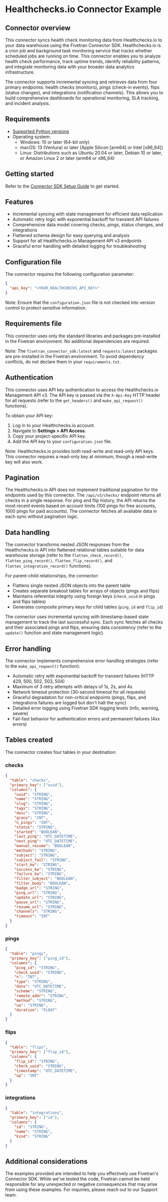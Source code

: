 # Healthchecks.io Connector Example

## Connector overview

This connector syncs health check monitoring data from Healthchecks.io to your data warehouse using the Fivetran Connector SDK. Healthchecks.io is a cron job and background task monitoring service that tracks whether scheduled jobs are running on time. This connector enables you to analyze health check performance, track uptime trends, identify reliability patterns, and integrate monitoring data with your broader data analytics infrastructure.

The connector supports incremental syncing and retrieves data from four primary endpoints: health checks (monitors), pings (check-in events), flips (status changes), and integrations (notification channels). This allows you to build comprehensive dashboards for operational monitoring, SLA tracking, and incident analysis.

## Requirements

- [Supported Python versions](https://github.com/fivetran/fivetran_connector_sdk/blob/main/README.md#requirements)
- Operating system:
  - Windows: 10 or later (64-bit only)
  - macOS: 13 (Ventura) or later (Apple Silicon [arm64] or Intel [x86_64])
  - Linux: Distributions such as Ubuntu 20.04 or later, Debian 10 or later, or Amazon Linux 2 or later (arm64 or x86_64)

## Getting started

Refer to the [Connector SDK Setup Guide](https://fivetran.com/docs/connectors/connector-sdk/setup-guide) to get started.

## Features

- Incremental syncing with state management for efficient data replication
- Automatic retry logic with exponential backoff for transient API failures
- Comprehensive data model covering checks, pings, status changes, and integrations
- Flattened schema design for easy querying and analysis
- Support for all Healthchecks.io Management API v3 endpoints
- Graceful error handling with detailed logging for troubleshooting

## Configuration file

The connector requires the following configuration parameter:

```json
{
  "api_key": "<YOUR_HEALTHCHECKS_API_KEY>"
}
```

Note: Ensure that the `configuration.json` file is not checked into version control to protect sensitive information.

## Requirements file

This connector uses only the standard libraries and packages pre-installed in the Fivetran environment. No additional dependencies are required.

Note: The `fivetran_connector_sdk:latest` and `requests:latest` packages are pre-installed in the Fivetran environment. To avoid dependency conflicts, do not declare them in your `requirements.txt`.

## Authentication

This connector uses API key authentication to access the Healthchecks.io Management API v3. The API key is passed via the `X-Api-Key` HTTP header for all requests (refer to the `get_headers()` and `make_api_request()` functions).

To obtain your API key:

1. Log in to your Healthchecks.io account.
2. Navigate to **Settings > API Access**.
3. Copy your project-specific API key.
4. Add the API key to your `configuration.json` file.

Note: Healthchecks.io provides both read-write and read-only API keys. This connector requires a read-only key at minimum, though a read-write key will also work.

## Pagination

The Healthchecks.io API does not implement traditional pagination for the endpoints used by this connector. The `/api/v3/checks/` endpoint returns all checks in a single response. For ping and flip history, the API returns the most recent events based on account limits (100 pings for free accounts, 1000 pings for paid accounts). The connector fetches all available data in each sync without pagination logic.

## Data handling

The connector transforms nested JSON responses from the Healthchecks.io API into flattened relational tables suitable for data warehouse storage (refer to the `flatten_check_record()`, `flatten_ping_record()`, `flatten_flip_record()`, and `flatten_integration_record()` functions).

For parent-child relationships, the connector:
- Flattens single nested JSON objects into the parent table
- Creates separate breakout tables for arrays of objects (pings and flips)
- Maintains referential integrity using foreign keys (`check_uuid` in pings and flips tables)
- Generates composite primary keys for child tables (`ping_id` and `flip_id`)

The connector uses incremental syncing with timestamp-based state management to track the last successful sync. Each sync fetches all checks and their associated pings and flips, ensuring data consistency (refer to the `update()` function and state management logic).

## Error handling

The connector implements comprehensive error handling strategies (refer to the `make_api_request()` function):

- Automatic retry with exponential backoff for transient failures (HTTP 429, 500, 502, 503, 504)
- Maximum of 3 retry attempts with delays of 1s, 2s, and 4s
- Network timeout protection (30-second timeout for all requests)
- Graceful degradation for non-critical endpoints (pings, flips, and integrations failures are logged but don't halt the sync)
- Detailed error logging using Fivetran SDK logging levels (info, warning, severe)
- Fail-fast behavior for authentication errors and permanent failures (4xx errors)

## Tables created

The connector creates four tables in your destination:

### checks

```json
{
  "table": "checks",
  "primary_key": ["uuid"],
  "columns": {
    "uuid": "STRING",
    "name": "STRING",
    "slug": "STRING",
    "tags": "STRING",
    "desc": "STRING",
    "grace": "INT",
    "n_pings": "INT",
    "status": "STRING",
    "started": "BOOLEAN",
    "last_ping": "UTC_DATETIME",
    "next_ping": "UTC_DATETIME",
    "manual_resume": "BOOLEAN",
    "methods": "STRING",
    "subject": "STRING",
    "subject_fail": "STRING",
    "start_kw": "STRING",
    "success_kw": "STRING",
    "failure_kw": "STRING",
    "filter_subject": "BOOLEAN",
    "filter_body": "BOOLEAN",
    "badge_url": "STRING",
    "ping_url": "STRING",
    "update_url": "STRING",
    "pause_url": "STRING",
    "resume_url": "STRING",
    "channels": "STRING",
    "timeout": "INT"
  }
}
```

### pings

```json
{
  "table": "pings",
  "primary_key": ["ping_id"],
  "columns": {
    "ping_id": "STRING",
    "check_uuid": "STRING",
    "n": "INT",
    "type": "STRING",
    "date": "UTC_DATETIME",
    "scheme": "STRING",
    "remote_addr": "STRING",
    "method": "STRING",
    "ua": "STRING",
    "duration": "FLOAT"
  }
}
```

### flips

```json
{
  "table": "flips",
  "primary_key": ["flip_id"],
  "columns": {
    "flip_id": "STRING",
    "check_uuid": "STRING",
    "timestamp": "UTC_DATETIME",
    "up": "INT"
  }
}
```

### integrations

```json
{
  "table": "integrations",
  "primary_key": ["id"],
  "columns": {
    "id": "STRING",
    "name": "STRING",
    "kind": "STRING"
  }
}
```

## Additional considerations

The examples provided are intended to help you effectively use Fivetran's Connector SDK. While we've tested the code, Fivetran cannot be held responsible for any unexpected or negative consequences that may arise from using these examples. For inquiries, please reach out to our Support team.
